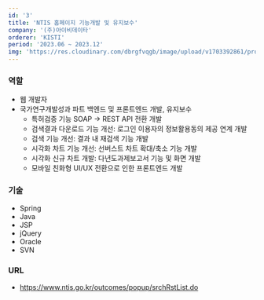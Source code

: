 ```yaml
---
id: '3'
title: 'NTIS 홈페이지 기능개발 및 유지보수'
company: '(주)아이비데이타'
orderer: 'KISTI'
period: '2023.06 ~ 2023.12'
img: 'https://res.cloudinary.com/dbrgfvqgb/image/upload/v1703392861/project_3-min_y8rbwb_crop_pvspv1.png'
---
```


### 역할

- 웹 개발자
- 국가연구개발성과 파트 백엔드 및 프론트엔드 개발, 유지보수
  - 특허검증 기능 SOAP → REST API 전환 개발
  - 검색결과 다운로드 기능 개선: 로그인 이용자의 정보활용동의 제공 연계 개발
  - 검색 기능 개선: 결과 내 재검색 기능 개발
  - 시각화 차트 기능 개선: 선버스트 차트 확대/축소 기능 개발
  - 시각화 신규 차트 개발: 다년도과제보고서 기능 및 화면 개발
  - 모바일 친화형 UI/UX 전환으로 인한 프론트엔드 개발

### 기술

- Spring
- Java
- JSP
- jQuery
- Oracle
- SVN

### URL

- https://www.ntis.go.kr/outcomes/popup/srchRstList.do
